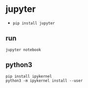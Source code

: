 # jupyter
* `pip install jupyter`

## run
```
jupyter notebook
```

## python3
```
pip install ipykernel
python3 -m ipykernel install --user
```
